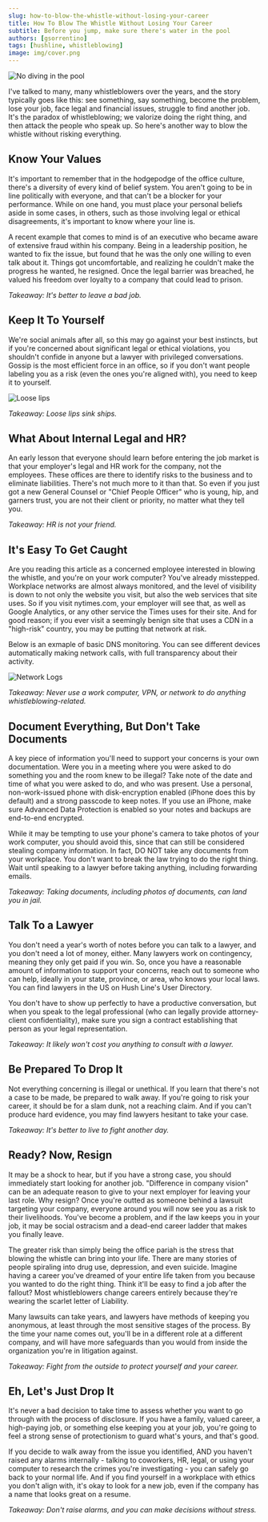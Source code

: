 ```yaml
---
slug: how-to-blow-the-whistle-without-losing-your-career
title: How To Blow The Whistle Without Losing Your Career
subtitle: Before you jump, make sure there's water in the pool
authors: [gsorrentino]
tags: [hushline, whistleblowing]
image: img/cover.png
---
```


![No diving in the pool](./cover.png)

I've talked to many, many whistleblowers over the years, and the story typically goes like this: see something, say something, become the problem, lose your job, face legal and financial issues, struggle to find another job. It's the paradox of whistleblowing; we valorize doing the right thing, and then attack the people who speak up. So here's another way to blow the whistle without risking everything.

<!-- truncate -->

## Know Your Values

It's important to remember that in the hodgepodge of the office culture, there's a diversity of every kind of belief system. You aren't going to be in line politically with everyone, and that can't be a blocker for your performance. While on one hand, you must place your personal beliefs aside in some cases, in others, such as those involving legal or ethical disagreements, it's important to know where your line is.

A recent example that comes to mind is of an executive who became aware of extensive fraud within his company. Being in a leadership position, he wanted to fix the issue, but found that he was the only one willing to even talk about it. Things got uncomfortable, and realizing he couldn't make the progress he wanted, he resigned. Once the legal barrier was breached, he valued his freedom over loyalty to a company that could lead to prison.

_Takeaway: It's better to leave a bad job._

## Keep It To Yourself

We're social animals after all, so this may go against your best instincts, but if you're concerned about significant legal or ethical violations, you shouldn't confide in anyone but a lawyer with privileged conversations. Gossip is the most efficient force in an office, so if you don't want people labeling you as a risk (even the ones you're aligned with), you need to keep it to yourself.

![Loose lips](./loose-lips.jpg)

_Takeaway: Loose lips sink ships._

## What About Internal Legal and HR?

An early lesson that everyone should learn before entering the job market is that your employer's legal and HR work for the company, not the employees. These offices are there to identify risks to the business and to eliminate liabilities. There's not much more to it than that. So even if you just got a new General Counsel or "Chief People Officer" who is young, hip, and garners trust, you are not their client or priority, no matter what they tell you.

_Takeaway: HR is not your friend._

## It's Easy To Get Caught

Are you reading this article as a concerned employee interested in blowing the whistle, and you're on your work computer? You've already misstepped. Workplace networks are almost always monitored, and the level of visibility is down to not only the website you visit, but also the web services that site uses. So if you visit nytimes.com, your employer will see that, as well as Google Analytics, or any other service the Times uses for their site. And for good reason; if you ever visit a seemingly benign site that uses a CDN in a "high-risk" country, you may be putting that network at risk. 

Below is an exmaple of basic DNS monitoring. You can see different devices automatically making network calls, with full transparency about their activity.

![Network Logs](./logs.gif)

_Takeaway: Never use a work computer, VPN, or network to do anything whistleblowing-related._

## Document Everything, But Don't Take Documents

A key piece of information you'll need to support your concerns is your own documentation. Were you in a meeting where you were asked to do something you and the room knew to be illegal? Take note of the date and time of what you were asked to do, and who was present. Use a personal, non-work-issued phone with disk-encryption enabled (iPhone does this by default) and a strong passcode to keep notes. If you use an iPhone, make sure Advanced Data Protection is enabled so your notes and backups are end-to-end encrypted.

While it may be tempting to use your phone's camera to take photos of your work computer, you should avoid this, since that can still be considered stealing company information. In fact, DO NOT take any documents from your workplace. You don't want to break the law trying to do the right thing. Wait until speaking to a lawyer before taking anything, including forwarding emails.

_Takeaway: Taking documents, including photos of documents, can land you in jail._

## Talk To a Lawyer

You don't need a year's worth of notes before you can talk to a lawyer, and you don't need a lot of money, either. Many lawyers work on contingency, meaning they only get paid if you win. So, once you have a reasonable amount of information to support your concerns, reach out to someone who can help, ideally in your state, province, or area, who knows your local laws. You can find lawyers in the US on Hush Line's User Directory.

You don't have to show up perfectly to have a productive conversation, but when you speak to the legal professional (who can legally provide attorney-client confidentiality), make sure you sign a contract establishing that person as your legal representation. 

_Takeaway: It likely won't cost you anything to consult with a lawyer._

## Be Prepared To Drop It

Not everything concerning is illegal or unethical. If you learn that there's not a case to be made, be prepared to walk away. If you're going to risk your career, it should be for a slam dunk, not a reaching claim. And if you can't produce hard evidence, you may find lawyers hesitant to take your case.

_Takeaway: It's better to live to fight another day._

## Ready? Now, Resign

It may be a shock to hear, but if you have a strong case, you should immediately start looking for another job. "Difference in company vision" can be an adequate reason to give to your next employer for leaving your last role. Why resign? Once you're outted as someone behind a lawsuit targeting your company, everyone around you will now see you as a risk to their livelihoods. You've become a problem, and if the law keeps you in your job, it may be social ostracism and a dead-end career ladder that makes you finally leave.

The greater risk than simply being the office pariah is the stress that blowing the whistle can bring into your life. There are many stories of people spiraling into drug use, depression, and even suicide. Imagine having a career you've dreamed of your entire life taken from you because you wanted to do the right thing. Think it'll be easy to find a job after the fallout? Most whistleblowers change careers entirely because they're wearing the scarlet letter of Liability.

Many lawsuits can take years, and lawyers have methods of keeping you anonymous, at least through the most sensitive stages of the process. By the time your name comes out, you'll be in a different role at a different company, and will have more safeguards than you would from inside the organization you're in litigation against.

_Takeaway: Fight from the outside to protect yourself and your career._

## Eh, Let's Just Drop It

It's never a bad decision to take time to assess whether you want to go through with the process of disclosure. If you have a family, valued career, a high-paying job, or something else keeping you at your job, you're going to feel a strong sense of protectionism to guard what's yours, and that's good. 

If you decide to walk away from the issue you identified, AND you haven't raised any alarms internally - talking to coworkers, HR, legal, or using your computer to research the crimes you're investigating - you can safely go back to your normal life. And if you find yourself in a workplace with ethics you don't align with, it's okay to look for a new job, even if the company has a name that looks great on a resume. 

_Takeaway: Don't raise alarms, and you can make decisions without stress._
